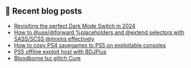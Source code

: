 ## 📝 Recent blog posts
<!-- BLOG-POST-LIST:START -->
- [Revisiting the perfect Dark Mode Switch in 2024](https://jrson.me/blog/revisiting-the-perfect-dark-mode-switch-in-2024/)
- [How to @use/@forward %placeholders and @extend selectors with SASS/SCSS @mixins effectively](https://jrson.me/blog/how-to-use/forward-placeholders-and-extend-selectors-with-sass/scss-mixins-effectively/)
- [How to copy PS4 savegames to PS5 on exploitable consoles](https://jrson.me/blog/how-to-copy-ps4-savegames-to-ps5-on-exploitable-consoles/)
- [PS5 offline exploit host with BDJPlus](https://jrson.me/blog/ps5-offline-exploit-host-with-bdjplus/)
- [Bloodborne Isz glitch Cure](https://jrson.me/blog/bloodborne-isz-glitch-cure/)
<!-- BLOG-POST-LIST:END -->
